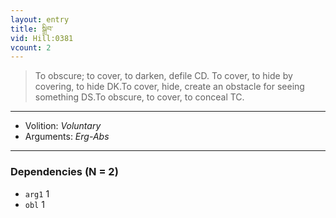 ```yaml
---
layout: entry
title: སྒྲིབ་
vid: Hill:0381
vcount: 2
---
```

> To obscure; to cover, to darken, defile CD\. To cover, to hide by covering, to hide DK\.To cover, hide, create an obstacle for seeing something DS\.To obscure, to cover, to conceal TC\.

---
* Volition: _Voluntary_
* Arguments: _Erg-Abs_

---

### Dependencies (N = 2)
* `arg1` 1
* `obl` 1
